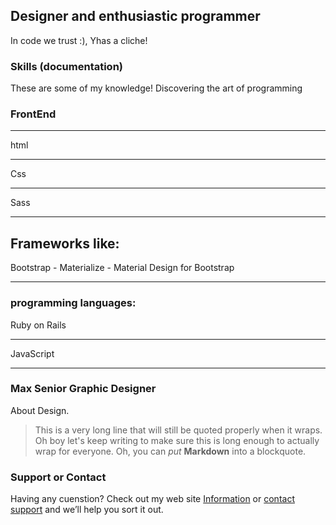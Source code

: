 ## Designer and enthusiastic programmer

In code we trust :), Yhas a cliche!

### Skills (documentation)
These are some of my knowledge!
Discovering the art of programming

### FrontEnd
---

html

---

Css

***

Sass

___

## Frameworks like:
Bootstrap - Materialize - Material Design for Bootstrap

---

### programming languages:

Ruby on Rails

---

JavaScript

***


### Max Senior Graphic Designer

About Design.
> This is a very long line that will still be quoted properly when it wraps. Oh boy let's keep writing to make sure this is long enough to actually wrap for everyone. Oh, you can *put* **Markdown** into a blockquote.

### Support or Contact

Having any cuenstion? Check out my web site [Information](https://help.github.com/categories/github-pages-basics/) or [contact support](https://github.com/contact) and we’ll help you sort it out.

